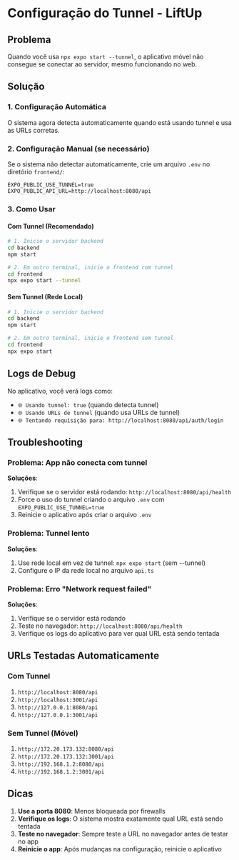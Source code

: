 # Configuração do Tunnel - LiftUp

## Problema
Quando você usa `npx expo start --tunnel`, o aplicativo móvel não consegue se conectar ao servidor, mesmo funcionando no web.

## Solução

### 1. Configuração Automática
O sistema agora detecta automaticamente quando está usando tunnel e usa as URLs corretas.

### 2. Configuração Manual (se necessário)
Se o sistema não detectar automaticamente, crie um arquivo `.env` no diretório `frontend/`:

```
EXPO_PUBLIC_USE_TUNNEL=true
EXPO_PUBLIC_API_URL=http://localhost:8080/api
```

### 3. Como Usar

#### Com Tunnel (Recomendado)
```bash
# 1. Inicie o servidor backend
cd backend
npm start

# 2. Em outro terminal, inicie o frontend com tunnel
cd frontend
npx expo start --tunnel
```

#### Sem Tunnel (Rede Local)
```bash
# 1. Inicie o servidor backend
cd backend
npm start

# 2. Em outro terminal, inicie o frontend sem tunnel
cd frontend
npx expo start
```

## Logs de Debug

No aplicativo, você verá logs como:
- `🌐 Usando tunnel: true` (quando detecta tunnel)
- `🌐 Usando URLs de tunnel` (quando usa URLs de tunnel)
- `🌐 Tentando requisição para: http://localhost:8080/api/auth/login`

## Troubleshooting

### Problema: App não conecta com tunnel
**Soluções**:
1. Verifique se o servidor está rodando: `http://localhost:8080/api/health`
2. Force o uso do tunnel criando o arquivo `.env` com `EXPO_PUBLIC_USE_TUNNEL=true`
3. Reinicie o aplicativo após criar o arquivo `.env`

### Problema: Tunnel lento
**Soluções**:
1. Use rede local em vez de tunnel: `npx expo start` (sem --tunnel)
2. Configure o IP da rede local no arquivo `api.ts`

### Problema: Erro "Network request failed"
**Soluções**:
1. Verifique se o servidor está rodando
2. Teste no navegador: `http://localhost:8080/api/health`
3. Verifique os logs do aplicativo para ver qual URL está sendo tentada

## URLs Testadas Automaticamente

### Com Tunnel
1. `http://localhost:8080/api`
2. `http://localhost:3001/api`
3. `http://127.0.0.1:8080/api`
4. `http://127.0.0.1:3001/api`

### Sem Tunnel (Móvel)
1. `http://172.20.173.132:8080/api`
2. `http://172.20.173.132:3001/api`
3. `http://192.168.1.2:8080/api`
4. `http://192.168.1.2:3001/api`

## Dicas

1. **Use a porta 8080**: Menos bloqueada por firewalls
2. **Verifique os logs**: O sistema mostra exatamente qual URL está sendo tentada
3. **Teste no navegador**: Sempre teste a URL no navegador antes de testar no app
4. **Reinicie o app**: Após mudanças na configuração, reinicie o aplicativo 